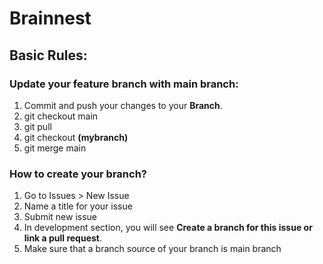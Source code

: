 # Brainnest

## Basic Rules:

### Update your feature branch with main branch:
1. Commit and push your changes to your <b>Branch</b>.
2. git checkout main
3. git pull
4. git checkout <b>(mybranch)</b>
5. git merge main

### How to create your branch?
1. Go to Issues > New Issue
2. Name a title for your issue
3. Submit new issue
4. In development section, you will see <b>Create a branch for this issue or link a pull request</b>.
5. Make sure that a branch source of your branch is main branch
